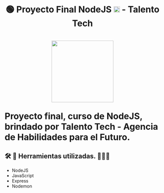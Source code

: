 <h1 align="center">
 🟢 Proyecto Final NodeJS <img src="https://cdn.jsdelivr.net/gh/devicons/devicon/icons/nodejs/nodejs-original.svg" alt="nodejs" width="20" height="20"/> - Talento Tech
<h1/> 
   
<p align="center">
   <picture>
      <source media="(prefers-color-scheme: dark)" srcset="https://nodejs.org/static/logos/nodejsLight.svg">
      <img src="https://nodejs.org/static/logos/nodejsDark.svg" width="200px">
    </picture>
</p>

<p>
Proyecto final, curso de NodeJS, brindado por Talento Tech - Agencia de Habilidades para el Futuro.
<p/>

## 🛠️ 🧰 Herramientas utilizadas. 👨🏽‍🔧

- NodeJS
- JavaScript
- Express
- Nodemon
